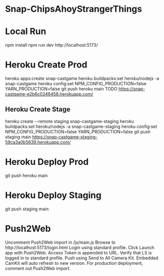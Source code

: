 # Snap-ChipsAhoyStrangerThings
 
# Local Run
npm install
npm run dev
http://localhost:5173/


# Heroku Create Prod
heroku apps:create snap-castgame
heroku buildpacks:set heroku/nodejs -a snap-castgame
heroku config:set NPM_CONFIG_PRODUCTION=false YARN_PRODUCTION=false
git push heroku main
TODO https://snap-castgame-e2b6c0246458.herokuapp.com/

## Heroku Create Stage
heroku create --remote staging snap-castgame-staging
heroku buildpacks:set heroku/nodejs -a snap-castgame-staging
heroku config:set NPM_CONFIG_PRODUCTION=false YARN_PRODUCTION=false
git push staging main
https://snap-castgame-staging-59ca3a0b5639.herokuapp.com/


# Heroku Deploy Prod
git push heroku main

# Heroku Deploy Staging
git push staging main


# Push2Web
Uncomment Push2Web import in /js/main.js
Browse to http://localhost:5173/login.html
Login using standard profile.
Click Launch app with Push2Web.
Access Token is appended to URL.
Verify that LS is logged in to standard profile.
Push using Send to All Camera Kit.
Embedded CamKit will auto refresh to new version.
For production deployment, comment out Push2Web import.

